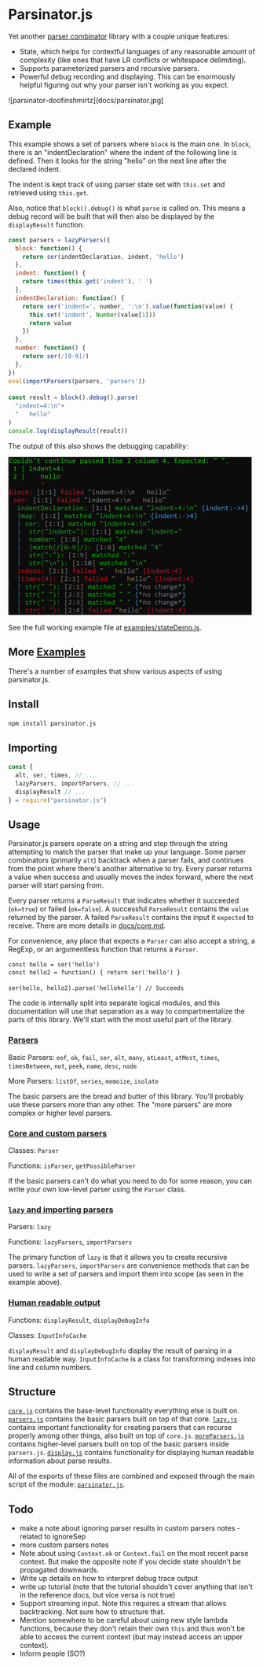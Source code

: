 # Parsinator.js

Yet another [parser combinator](http://en.wikipedia.org/wiki/Parser_combinator) library with a couple unique features:

* State, which helps for contextful languages of any reasonable amount of complexity (like ones that have LR conflicts or whitespace delimiting).
* Supports parameterized parsers and recursive parsers.
* Powerful debug recording and displaying. This can be enormously helpful figuring out why your parser isn't working as you expect.

![parsinator-doofinshmirtz](docs/parsinator.jpg]

## Example

This example shows a set of parsers where `block` is the main one. In `block`, there is an "indentDeclaration" where the indent of the following line is defined. Then it looks for the string "hello" on the next line after the declared indent.

The indent is kept track of using parser state set with `this.set` and retrieved using `this.get`.

Also, notice that `block().debug()` is what `parse` is called on. This means a debug record will be built that will then also be displayed by the `displayResult` function.

```javascript
const parsers = lazyParsers({
  block: function() {
    return ser(indentDeclaration, indent, 'hello')
  },
  indent: function() {
    return times(this.get('indent'), ' ')
  },
  indentDeclaration: function() {
    return ser('indent=', number, ':\n').value(function(value) {
      this.set('indent', Number(value[1]))
      return value
    })
  },
  number: function() {
    return ser(/[0-9]/)
  },
})
eval(importParsers(parsers, 'parsers'))

const result = block().debug().parse(
  "indent=4:\n"+
  "   hello"
)
console.log(displayResult(result))
```

The output of this also shows the debugging capability:

![fail-debug](fail-debug.png)

See the full working example file at [examples/stateDemo.js](examples/stateDemo.js).

## More [Examples](examples)

There's a number of examples that show various aspects of using parsinator.js. 

## Install

`npm install parsinator.js`

## Importing

```javascript
const {
  alt, ser, times, // ...
  lazyParsers, importParsers, // ...
  displayResult // ...
} = require("parsinator.js")
```

## Usage

Parsinator.js parsers operate on a string and step through the string attempting to match the parser that make up your language. Some parser combinators (primarily `alt`) backtrack when a parser fails, and continues from the point where there's another alternative to try. Every parser returns a value when success and usually moves the index forward, where the next parser will start parsing from. 

Every parser returns a `ParseResult` that indicates whether it succeeded (`ok=true`) or failed (`ok=false`). A successful `ParseResult` contains the `value` returned by the parser. A failed `ParseResult` contains the input it `expected` to receive. There are more details in [docs/core.md](docs/core.md).

For convenience, any place that expects a `Parser` can also accept a string, a RegExp, or an argumentless function that returns a `Parser`.

```
const hello = ser('hello')
const hello2 = function() { return ser('hello') }

ser(hello, hello2).parse('hellohello') // Succeeds
```

The code is internally split into separate logical modules, and this documentation will use that separation as a way to compartmentalize the parts of this library. We'll start with the most useful part of the library.

### [Parsers](docs/parsers.md)

Basic Parsers: `eof`, `ok`, `fail`, `ser`, `alt`, `many`, `atLeast`, `atMost`, `times`, `timesBetween`, `not`, `peek`, `name`, `desc`, `node`

More Parsers: `listOf`, `series`, `memoize`, `isolate`

The basic parsers are the bread and butter of this library. You'll probably use these parsers more than any other. The "more parsers" are more complex or higher level parsers. 

### [Core and custom parsers](docs/core.md)

Classes: `Parser`

Functions: `isParser`, `getPossibleParser`

If the basic parsers can't do what you need to do for some reason, you can write your own low-level parser using the `Parser` class.

### [`lazy` and importing parsers](docs/lazy.md)

Parsers: `lazy`

Functions: `lazyParsers`, `importParsers`

The primary function of `lazy` is that it allows you to create recursive parsers. `lazyParsers`, `importParsers` are convenience methods that can be used to write a set of parsers and import them into scope (as seen in the example above).

### [Human readable output](docs/display.md)

Functions: `displayResult`, `displayDebugInfo`

Classes: `InputInfoCache`

`displayResult` and `displayDebugInfo` display the result of parsing in a human readable way. `InputInfoCache` is a class for transforming indexes into line and column numbers.

## Structure

[`core.js`](src/core.js) contains the base-level functionality everything else is built on. [`parsers.js`](src/parsers.js) contains the basic parsers built on top of that core. [`lazy.js`](src/lazy.js) contains important functionality for creating parsers that can recurse properly among other things, also built on top of `core.js`. [`moreParsers.js`](src/moreParsers.js) contains higher-level parsers built on top of the basic parsers inside `parsers.js`. [`display.js`](src/display.js) contains functionality for displaying human readable information about parse results.

All of the exports of these files are combined and exposed through the main script of the module:
[`parsinator.js`](parsinator.js).


## Todo
* make a note about ignoring parser results in custom parsers notes - related to ignoreSep
* more custom parsers notes
 * Note about using `Context.ok` or `Context.fail` on the most recent parse context. But make the opposite note if you decide state shouldn't be propagated downwards.
* Write up details on how to interpret debug trace output
* write up tutorial (note that the tutorial shouldn't cover anything that isn't in the reference docs, but vice versa is not true)
* Support streaming input. Note this requires a stream that allows backtracking. Not sure how to structure that.
* Mention somewhere to be careful about using new style lambda functions, because they don't retain their own `this` and thus won't be able to access the current context (but may instead access an upper context).
* Inform people (SO?)
